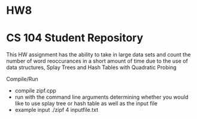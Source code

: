 # HW8

# CS 104 Student Repository

This HW assignment has the ability to take in large data sets and count the number of
word reoccurances in a short amount of time due to the use of data structures, Splay Trees
and Hash Tables with Quadratic Probing

Compile/Run 
- compile zipf.cpp
- run with the command line arguments determining whether you would like to use splay tree or hash table as well as the input file
- example input ./zipf 4 inputfile.txt